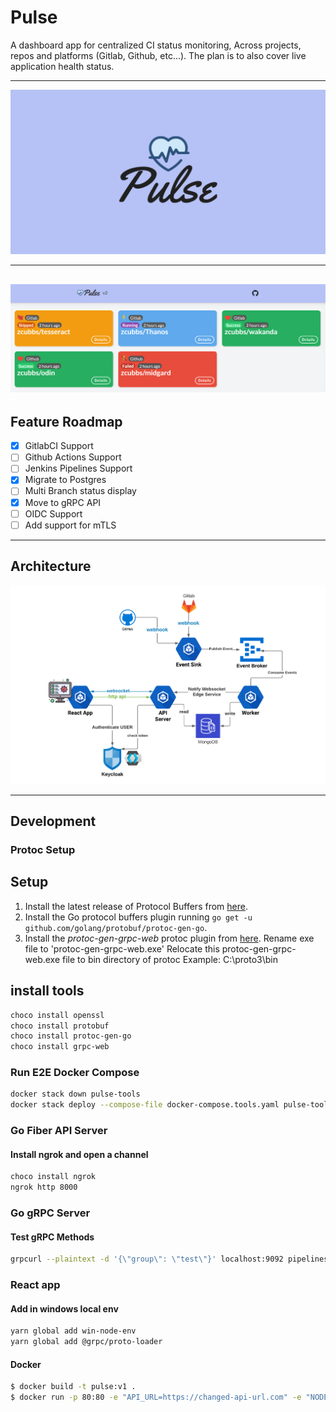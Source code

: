 # Pulse

A dashboard app for centralized CI status monitoring, Across projects, repos and platforms (Gitlab, Github, etc...). 
The plan is to also cover live application health status.

---
![](_assets/pulse.png)

---
![](_assets/demo2.png)
---

## Feature Roadmap

- [x] GitlabCI Support
- [ ] Github Actions Support
- [ ] Jenkins Pipelines Support
- [x] Migrate to Postgres
- [ ] Multi Branch status display
- [x] Move to gRPC API
- [ ] OIDC Support
- [ ] Add support for mTLS

---

## Architecture

![](_assets/arch.png)

---

## Development

### Protoc Setup 
## Setup

1. Install the latest release of Protocol Buffers from [here](https://github.com/protocolbuffers/protobuf/releases/latest).
2. Install the Go protocol buffers plugin running `go get -u github.com/golang/protobuf/protoc-gen-go`.
3. Install the *protoc-gen-grpc-web* protoc plugin from [here](https://github.com/grpc/grpc-web/releases).
   Rename exe file to 'protoc-gen-grpc-web.exe'
   Relocate this protoc-gen-grpc-web.exe file to bin directory of protoc
   Example: C:\proto3\bin

## install tools
```powershell
choco install openssl
choco install protobuf
choco install protoc-gen-go
choco install grpc-web
```

### Run E2E Docker Compose

```bash
docker stack down pulse-tools
docker stack deploy --compose-file docker-compose.tools.yaml pulse-tools
```
### Go Fiber API Server
#### Install ngrok and open a channel
```bash
choco install ngrok
ngrok http 8000 
```
### Go gRPC Server
#### Test gRPC Methods
```bash
grpcurl --plaintext -d '{\"group\": \"test\"}' localhost:9092 pipelines.PipelineStatus.GetStatus
```
### React app
#### Add in windows local env
```sh
yarn global add win-node-env
yarn global add @grpc/proto-loader
```
#### Docker

```sh
$ docker build -t pulse:v1 .
$ docker run -p 80:80 -e "API_URL=https://changed-api-url.com" -e "NODE_ENV=production" pulse:v1
```
